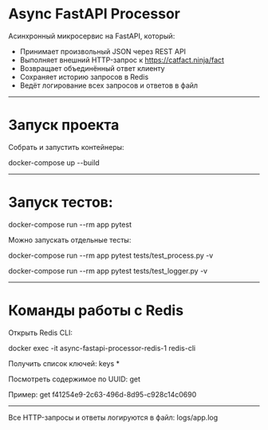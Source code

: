 # Async FastAPI Processor

Асинхронный микросервис на FastAPI, который:
- Принимает произвольный JSON через REST API
- Выполняет внешний HTTP-запрос к https://catfact.ninja/fact
- Возвращает объединённый ответ клиенту
- Сохраняет историю запросов в Redis
- Ведёт логирование всех запросов и ответов в файл

---

# Запуск проекта

Собрать и запустить контейнеры:

docker-compose up --build

---

# Запуск тестов:

docker-compose run --rm app pytest

Можно запускать отдельные тесты:

docker-compose run --rm app pytest tests/test_process.py -v

docker-compose run --rm app pytest tests/test_logger.py -v

---

# Команды работы с Redis

Открыть Redis CLI:

docker exec -it async-fastapi-processor-redis-1 redis-cli

Получить список ключей:
keys *

Посмотреть содержимое по UUID:
get <uuid>

Пример:
get f41254e9-2c63-496d-8d95-c928c14c0690

---
Все HTTP-запросы и ответы логируются в файл:
logs/app.log
